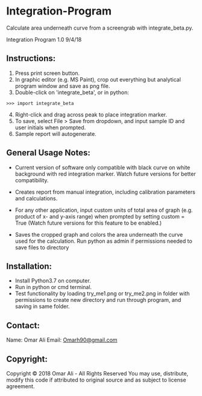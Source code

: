 # Integration-Program
Calculate area underneath curve from a screengrab with integrate_beta.py.

Integration Program 1.0 9/4/18

## Instructions:

1) Press print screen button.
2) In graphic editor (e.g. MS Paint), crop out everything but analytical program window and save as png file.
3) Double-click on 'integrate_beta', or in python:
```
>>> import integrate_beta
```
4) Right-click and drag across peak to place integration marker.
5) To save, select File > Save from dropdown, and input sample ID and user initials when prompted.
6) Sample report will autogenerate.

## General Usage Notes:

+ Current version of software only compatible with black curve on white background with red integration marker. Watch future versions for better compatibility.

+ Creates report from manual integration, including calibration parameters and calculations.

+ For any other application, input custom units of total area of graph (e.g. product of x- and y-axis range) when prompted by setting custom = True (Watch future versions for this feature to be enabled.)

+ Saves the cropped graph and colors the area underneath the curve used for the calculation. Run python as admin if permissions needed to save files to directory

## Installation:

+ Install Python3.7 on computer. 
+ Run in python or cmd terminal.
+ Test functionality by loading try_me1.png or try_me2.png in folder with permissions to create new directory and run through program, and saving in same folder.

## Contact:

Name: Omar Ali
Email: Omarh90@gmail.com

## Copyright:
Copyright &copy; 2018 Omar Ali - All Rights Reserved
You may use, distribute, modify this code if attributed to original source and as subject to license agreement.
